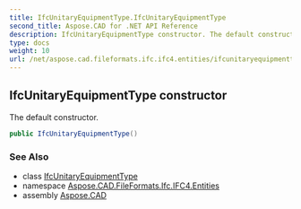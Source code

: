 ```yaml
---
title: IfcUnitaryEquipmentType.IfcUnitaryEquipmentType
second_title: Aspose.CAD for .NET API Reference
description: IfcUnitaryEquipmentType constructor. The default constructor
type: docs
weight: 10
url: /net/aspose.cad.fileformats.ifc.ifc4.entities/ifcunitaryequipmenttype/ifcunitaryequipmenttype/
---
```

## IfcUnitaryEquipmentType constructor

The default constructor.

```csharp
public IfcUnitaryEquipmentType()
```

### See Also

* class [IfcUnitaryEquipmentType](../)
* namespace [Aspose.CAD.FileFormats.Ifc.IFC4.Entities](../../ifcunitaryequipmenttype/)
* assembly [Aspose.CAD](../../../)


